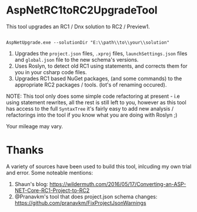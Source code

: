 # AspNetRC1toRC2UpgradeTool

This tool upgrades an RC1 / Dnx solution to RC2 / Preview1.

```

AspNetUpgrade.exe --solutionDir "E:\\path\\to\\your\\solution"

```



1. Upgrades the `project.json` files, `.xproj` files, `launchSettings.json` files and  `global.json` file to the new schema's versions.
2. Uses Roslyn, to detect old RC1 using statements, and corrects them for you in your csharp code files. 
3. Upgrades RC1 based NuGet packages, (and some commands) to the appropriate RC2 packages / tools. (lot's of renaming occured).

NOTE: This tool only does some simple code refactoring at present - i.e using statement rewrites, all the rest is still left to you, however as this tool has access to the full `SyntaxTree` it's fairly easy to add new analysis / refactorings into the tool if you know what you are doing with Roslyn ;)

Your mileage may vary.

# Thanks

A variety of sources have been used to build this tool, inlcuding my own trial and error. Some noteable mentions:

1. Shaun's blog: https://wildermuth.com/2016/05/17/Converting-an-ASP-NET-Core-RC1-Project-to-RC2
2. @Pranavkm's tool that does project.json schema changes: https://github.com/pranavkm/FixProjectJsonWarnings


